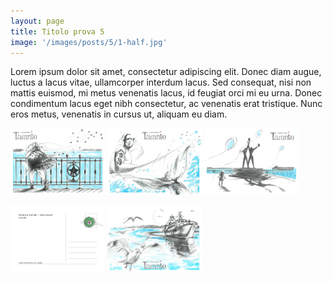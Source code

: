 ```yaml
---
layout: page
title: Titolo prova 5
image: '/images/posts/5/1-half.jpg'
---
```


Lorem ipsum dolor sit amet, consectetur adipiscing elit. Donec diam augue, luctus a lacus vitae, ullamcorper interdum lacus. Sed consequat, nisi non mattis euismod, mi metus venenatis lacus, id feugiat orci mi eu urna. Donec condimentum lacus eget nibh consectetur, ac venenatis erat tristique. Nunc eros metus, venenatis in cursus ut, aliquam eu diam.


<img src="/images/posts/5/1-half.jpg" alt="styleguide" style="width:30%; display: inline-block; vertical-align:middle;" />
<img src="/images/posts/5/2-half.jpg" alt="styleguide" style="width:30%; display: inline-block; vertical-align:middle;" />
<img src="/images/posts/5/3-half.jpg" alt="styleguide" style="width:30%; display: inline-block; vertical-align:middle;" />
<br /><br />
<img src="/images/posts/5/4-half.jpg" alt="styleguide" style="width:30%; display: inline-block; vertical-align:middle;" />
<img src="/images/posts/5/5-half.jpg" alt="styleguide" style="width:30%; display: inline-block; vertical-align:middle;" />


